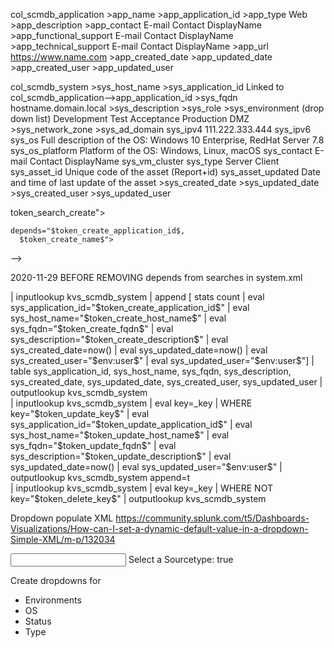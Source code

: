 col_scmdb_application
    >app_name
    >app_application_id
    >app_type
        Web
    >app_description
    >app_contact
        E-mail Contact DisplayName
    >app_functional_support
        E-mail Contact DisplayName
    >app_technical_support
        E-mail Contact DisplayName
    >app_url
        https://www.name.com
    >app_created_date
    >app_updated_date
    >app_created_user
    >app_updated_user




col_scmdb_system
    >sys_host_name
    >sys_application_id
        Linked to col_scmdb_application-->app_application_id
    >sys_fqdn
        hostname.domain.local
    >sys_description
    >sys_role
    >sys_environment (drop down list)
        Development
        Test
        Acceptance
        Production
        DMZ
    >sys_network_zone
    >sys_ad_domain
    sys_ipv4
        111.222.333.444
    sys_ipv6
    sys_os                  Full description of the OS: Windows 10 Enterprise, RedHat Server 7.8
    sys_os_platform         Platform of the OS: Windows, Linux, macOS
    sys_contact
        E-mail Contact DisplayName
    sys_vm_cluster
    sys_type
        Server
        Client
    sys_asset_id            Unique code of the asset (Report+id)
    sys_asset_updated       Date and time of last update of the asset
    >sys_created_date
    >sys_updated_date
    >sys_created_user
    >sys_updated_user


token_search_create">

    depends="$token_create_application_id$,
      $token_create_name$">
  -->


  <search id="token_search_update" depends="$token_update_key$, 
      $token_update_application_id$,
      $token_update_name$">


<search id="token_search_delete" depends="$token_delete_key$">


2020-11-29
BEFORE REMOVING depends from searches in system.xml
 <search id="token_search_create" depends="$token_create_application_id$,
      $token_create_host_name$,
      $token_create_fqdn$,
      $token_create_description$">
    <query>
      | inputlookup kvs_scmdb_system 
      | append [ stats count
        | eval sys_application_id="$token_create_application_id$" 
        | eval sys_host_name="$token_create_host_name$" 
        | eval sys_fqdn="$token_create_fqdn$" 
        | eval sys_description="$token_create_description$" 
        | eval sys_created_date=now()
        | eval sys_updated_date=now()
        | eval sys_created_user="$env:user$"
        | eval sys_updated_user="$env:user$"]
      | table sys_application_id, sys_host_name, sys_fqdn, sys_description, sys_created_date, sys_updated_date, sys_created_user, sys_updated_user
      | outputlookup kvs_scmdb_system
    </query>  
  </search>


  <search id="token_search_update" depends="$token_update_key$, 
      $token_update_application_id$,
      $token_update_host_name$,
      $token_update_fqdn$,
      $token_update_description$">
    <query>
      | inputlookup kvs_scmdb_system 
      | eval key=_key 
      | WHERE key="$token_update_key$" 
      | eval sys_application_id="$token_update_application_id$"
      | eval sys_host_name="$token_update_host_name$"
      | eval sys_fqdn="$token_update_fqdn$" 
      | eval sys_description="$token_update_description$" 
      | eval sys_updated_date=now()
      | eval sys_updated_user="$env:user$"
      | outputlookup kvs_scmdb_system append=t
    </query>  
  </search>
  
    
  <search id="token_search_delete" depends="$token_delete_key$">
    <query>
      | inputlookup kvs_scmdb_system
      | eval key=_key
      | WHERE NOT key="$token_delete_key$"
      | outputlookup kvs_scmdb_system
    </query>
  </search>


Dropdown populate XML
https://community.splunk.com/t5/Dashboards-Visualizations/How-can-I-set-a-dynamic-default-value-in-a-dropdown-Simple-XML/m-p/132034

 <input type="dropdown" token="source" searchWhenChanged="true">
     <label>Select a Sourcetype:</label>
     <populatingSearch fieldForValue="sourcetype" fieldForLabel="sourcetype" earliest="-24h" latest="now">
        <![CDATA[index=_internal | stats count by sourcetype]]>
     </populatingSearch>
     <selectFirstChoice>true</selectFirstChoice>
  </input>

  Create dropdowns for
  * Environments
  * OS
  * Status
  * Type


